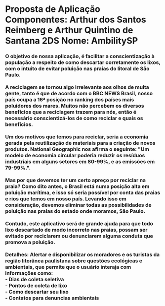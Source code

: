 <h1>Proposta de Aplicação
Componentes: Arthur dos Santos Reimberg e Arthur Quintino de Santana 2DS
Nome:  AmbilitySP</h1>

<h3> 	O objetivo de nossa aplicação, é facilitar a conscientização à população a respeito de como descartar corretamente os lixos, com o intuito de evitar poluição nas praias do litoral de São Paulo.<br><br>
	A reciclagem se tornou algo irrelevante aos olhos de muita gente,  tanto é que de acordo com o  BBC NEWS Brasil, nosso país ocupa a 16ª posição no ranking dos países mais poluidores dos mares. Muitos não percebem os diversos benefícios que a reciclagem trazem para nós, então é necessário conscientizá-los de como reciclar e quais os benefícios. <br><br>
	Um dos motivos que temos para reciclar, seria a economia gerada pela reutilização de materiais para a criação de novos produtos. National Geographic nos afirma o seguinte: "Um modelo de economia circular poderia reduzir os resíduos industriais em alguns setores em 80-99%, e as emissões em 79-99%.".<br><br>
	Mas por que devemos ter um certo apreço por reciclar na praia? Como dito antes, o Brasil está numa posição alta em poluição marítima, e isso só seria possível por conta das praias e rios que temos em nosso país. Levando isso em consideração, devemos eliminar todas as possibilidades de poluição nas praias do estado onde moramos, São Paulo.<br><br>
	Contudo, este aplicativo será de grande ajuda para que todo lixo descartado de modo incorreto nas praias, possam ser evitado por reciclarem ou denunciarem alguma conduta que promova a poluição.<br>
<br>
Detalhes: Alertar e disponibilizar os moradores e os turistas da região litorânea paulistana sobre questões ecológicas e ambientais, que permite que o usuário interaja com informações como:<br>
- Dias de coleta seletiva<br>
- Pontos de coleta de lixo<br>
- Como descartar seu lixo<br>
- Contatos para denuncias ambientais<br>
</h3>
